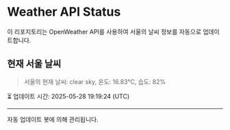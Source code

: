 
# Weather API Status

이 리포지토리는 OpenWeather API를 사용하여 서울의 날씨 정보를 자동으로 업데이트합니다.

## 현재 서울 날씨
> 서울의 현재 날씨: clear sky, 온도: 16.83°C, 습도: 82%

⏳ 업데이트 시간: 2025-05-28 19:19:24 (UTC)

---
자동 업데이트 봇에 의해 관리됩니다.
